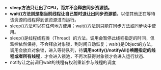 - **sleep方法只让出了CPU，而并不会释放同步资源锁。**
- **wait()方法则是指当前线程让自己暂时退让出同步资源锁**，以便其他正在等待该资源的线程得到该资源进而运行。
- sleep()方法可以在任何地方使用；wait()方法则只能在同步方法或同步块中使用。
- sleep()是线程线程类（Thread）的方法，调用会暂停此线程指定的时间，但监控依然保持，不会释放对象锁，到时间自动恢复；wait()是Object的方法，调用会放弃对象锁，进入等待队列，待**调用notify()/notifyAll()唤醒指定的线程或者所有线程**，才会进入锁池，不再次获得对象锁才会进入运行状态.
- notify让之前调用wait的线程有权利重新参与线程的调度
